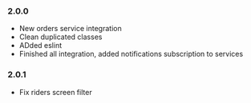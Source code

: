 ### 2.0.0

- New orders service integration
- Clean duplicated classes
- ADded eslint
- Finished all integration, added notifications subscription to services

### 2.0.1

- Fix riders screen filter

